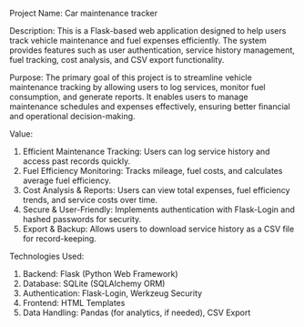 Project Name:
Car maintenance tracker

Description:
This is a Flask-based web application designed to help users track vehicle maintenance and fuel expenses efficiently. The system provides features such as user authentication, service history management, fuel tracking, cost analysis, and CSV export functionality.

Purpose:
The primary goal of this project is to streamline vehicle maintenance tracking by allowing users to log services, monitor fuel consumption, and generate reports. It enables users to manage maintenance schedules and expenses effectively, ensuring better financial and operational decision-making.

Value:
1.	Efficient Maintenance Tracking: Users can log service history and access past records quickly.
2.	Fuel Efficiency Monitoring: Tracks mileage, fuel costs, and calculates average fuel efficiency.
3.	Cost Analysis & Reports: Users can view total expenses, fuel efficiency trends, and service costs over time.
4.	Secure & User-Friendly: Implements authentication with Flask-Login and hashed passwords for security.
5.	Export & Backup: Allows users to download service history as a CSV file for record-keeping.

Technologies Used:
1.	Backend: Flask (Python Web Framework)
2.	Database: SQLite (SQLAlchemy ORM)
3.	Authentication: Flask-Login, Werkzeug Security
4.	Frontend: HTML Templates
5.	Data Handling: Pandas (for analytics, if needed), CSV Export






